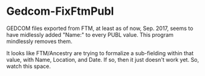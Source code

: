 # Gedcom-FixFtmPubl

GEDCOM files exported from FTM, at least as of now, Sep. 2017, seems to
have midlessly added "Name:" to every PUBL value. This program mindlessly
removes them.

It looks like FTM/Ancestry are trying to formalize a sub-fielding within
that value, with Name, Location, and Date. If so, then it just doesn't
work yet. So, watch this space.
